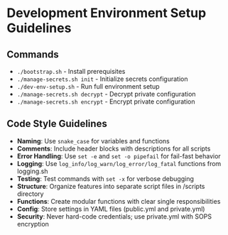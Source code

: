 # Development Environment Setup Guidelines

## Commands
- `./bootstrap.sh` - Install prerequisites 
- `./manage-secrets.sh init` - Initialize secrets configuration
- `./dev-env-setup.sh` - Run full environment setup
- `./manage-secrets.sh decrypt` - Decrypt private configuration
- `./manage-secrets.sh encrypt` - Encrypt private configuration

## Code Style Guidelines
- **Naming**: Use `snake_case` for variables and functions
- **Comments**: Include header blocks with descriptions for all scripts
- **Error Handling**: Use `set -e` and `set -o pipefail` for fail-fast behavior
- **Logging**: Use `log_info/log_warn/log_error/log_fatal` functions from logging.sh
- **Testing**: Test commands with `set -x` for verbose debugging
- **Structure**: Organize features into separate script files in /scripts directory
- **Functions**: Create modular functions with clear single responsibilities
- **Config**: Store settings in YAML files (public.yml and private.yml)
- **Security**: Never hard-code credentials; use private.yml with SOPS encryption